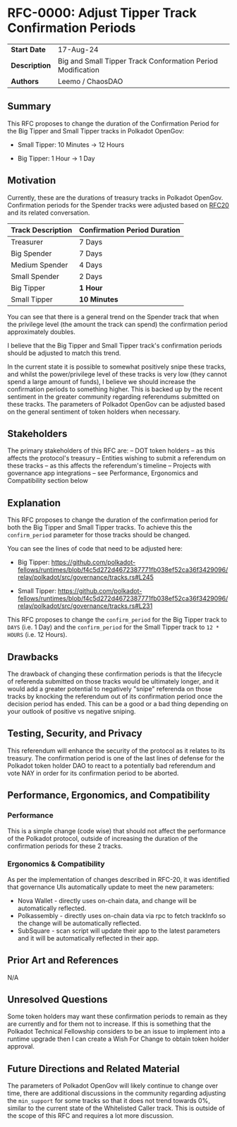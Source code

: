 # RFC-0000: Adjust Tipper Track Confirmation Periods

|                 |                                                                                             |
| --------------- | ------------------------------------------------------------------------------------------- |
| **Start Date**  | 17-Aug-24                                                                                   |
| **Description** | Big and Small Tipper Track Conformation Period Modification                                                                                                    |
| **Authors**     |           Leemo / ChaosDAO                                                                                                        |

## Summary

This RFC proposes to change the duration of the Confirmation Period for the Big Tipper and Small Tipper tracks in Polkadot OpenGov:

* Small Tipper: 10 Minutes -> 12 Hours

* Big Tipper: 1 Hour -> 1 Day

## Motivation

Currently, these are the durations of treasury tracks in Polkadot OpenGov. Confirmation periods for the Spender tracks were adjusted based on [RFC20](https://github.com/polkadot-fellows/RFCs/pull/20) and its related conversation.

| Track Description | Confirmation Period Duration |
| ----------------- | ---------------------------- |
| Treasurer         | 7 Days                       |
| Big Spender       | 7 Days                       |
| Medium Spender    | 4 Days                       |
| Small Spender     | 2 Days                       |
| Big Tipper        | **1 Hour**                   |
| Small Tipper      | **10 Minutes**               |

You can see that there is a general trend on the Spender track that when the privilege level (the amount the track can spend) the confirmation period approximately doubles.

I believe that the Big Tipper and Small Tipper track's confirmation periods should be adjusted to match this trend.

In the current state it is possible to somewhat positively snipe these tracks, and whilst the power/privilege level of these tracks is very low (they cannot spend a large amount of funds), I believe we should increase the confirmation periods to something higher. This is backed up by the recent sentiment in the greater community regarding referendums submitted on these tracks. The parameters of Polkadot OpenGov can be adjusted based on the general sentiment of token holders when necessary. 

## Stakeholders

The primary stakeholders of this RFC are:
– DOT token holders – as this affects the protocol's treasury
– Entities wishing to submit a referendum on these tracks – as this affects the referendum's timeline
– Projects with governance app integrations – see Performance, Ergonomics and Compatibility section below

## Explanation

This RFC proposes to change the duration of the confirmation period for both the Big Tipper and Small Tipper tracks. To achieve this the ``confirm_period`` parameter for those tracks should be changed.

You can see the lines of code that need to be adjusted here:

* Big Tipper: https://github.com/polkadot-fellows/runtimes/blob/f4c5d272d4672387771fb038ef52ca36f3429096/relay/polkadot/src/governance/tracks.rs#L245

* Small Tipper: https://github.com/polkadot-fellows/runtimes/blob/f4c5d272d4672387771fb038ef52ca36f3429096/relay/polkadot/src/governance/tracks.rs#L231

This RFC proposes to change the ``confirm_period`` for the Big Tipper track to ``DAYS`` (i.e. 1 Day) and the ``confirm_period`` for the Small Tipper track to ``12 * HOURS`` (i.e. 12 Hours).

## Drawbacks

The drawback of changing these confirmation periods is that the lifecycle of referenda submitted on those tracks would be ultimately longer, and it would add a greater potential to negatively "snipe" referenda on those tracks by knocking the referendum out of its confirmation period once the decision period has ended. This can be a good or a bad thing depending on your outlook of positive vs negative sniping.

## Testing, Security, and Privacy

This referendum will enhance the security of the protocol as it relates to its treasury. The confirmation period is one of the last lines of defense for the Polkadot token holder DAO to react to a potentially bad referendum and vote NAY in order for its confirmation period to be aborted.

## Performance, Ergonomics, and Compatibility

### Performance

This is a simple change (code wise) that should not affect the performance of the Polkadot protocol, outside of increasing the duration of the confirmation periods for these 2 tracks.

### Ergonomics & Compatibility

As per the implementation of changes described in RFC-20, it was identified that governance UIs automatically update to meet the new parameters:

- Nova Wallet - directly uses on-chain data, and change will be automatically reflected.
- Polkassembly - directly uses on-chain data via rpc to fetch trackInfo so the change will be automatically reflected.
- SubSquare - scan script will update their app to the latest parameters and it will be automatically reflected in their app.

## Prior Art and References

N/A

## Unresolved Questions

Some token holders may want these confirmation periods to remain as they are currently and for them not to increase. If this is something that the Polkadot Technical Fellowship considers to be an issue to implement into a runtime upgrade then I can create a Wish For Change to obtain token holder approval.

## Future Directions and Related Material

The parameters of Polkadot OpenGov will likely continue to change over time, there are additional discussions in the community regarding adjusting the ``min_support`` for some tracks so that it does not trend towards 0%, similar to the current state of the Whitelisted Caller track. This is outside of the scope of this RFC and requires a lot more discussion.
